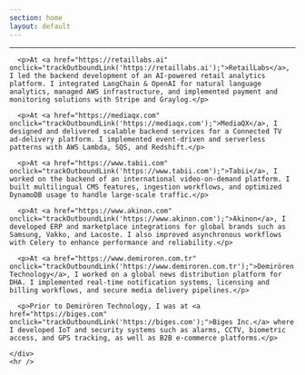 ```yaml
---
section: home
layout: default
---
```


<div class="hfeed">
  <hr />
  <div class="hentry post no-border">
    <div class="entry-summary">

      <p>At <a href="https://retaillabs.ai" onclick="trackOutboundLink('https://retaillabs.ai');">RetailLabs</a>, I led the backend development of an AI-powered retail analytics platform. I integrated LangChain & OpenAI for natural language analytics, managed AWS infrastructure, and implemented payment and monitoring solutions with Stripe and Graylog.</p>

      <p>At <a href="https://mediaqx.com" onclick="trackOutboundLink('https://mediaqx.com');">MediaQX</a>, I designed and delivered scalable backend services for a Connected TV ad-delivery platform. I implemented event-driven and serverless patterns with AWS Lambda, SQS, and Redshift.</p>

      <p>At <a href="https://www.tabii.com" onclick="trackOutboundLink('https://www.tabii.com');">Tabii</a>, I worked on the backend of an international video-on-demand platform. I built multilingual CMS features, ingestion workflows, and optimized DynamoDB usage to handle large-scale traffic.</p>

      <p>At <a href="https://www.akinon.com" onclick="trackOutboundLink('https://www.akinon.com');">Akinon</a>, I developed ERP and marketplace integrations for global brands such as Samsung, Vakko, and Lacoste. I also improved asynchronous workflows with Celery to enhance performance and reliability.</p>

      <p>At <a href="https://www.demiroren.com.tr" onclick="trackOutboundLink('https://www.demiroren.com.tr');">Demirören Technology</a>, I worked on a global news distribution platform for DHA. I implemented real-time notification systems, licensing and billing workflows, and secure media delivery pipelines.</p>

      <p>Prior to Demirören Technology, I was at <a href="https://biges.com" onclick="trackOutboundLink('https://biges.com');">Biges Inc.</a> where I developed IoT and security systems such as alarms, CCTV, biometric access, and GPS tracking, as well as B2B e-commerce platforms.</p>

    </div>
    <hr />
  </div>
</div>
